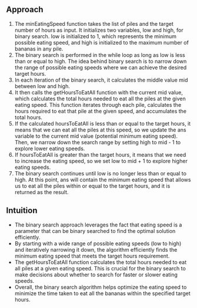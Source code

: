 ## Approach 

1. The minEatingSpeed function takes the list of piles and the target number of hours as input. It initializes two variables, low and high, for binary search. low is initialized to 1, which represents the minimum possible eating speed, and high is initialized to the maximum number of bananas in any pile.
2. The binary search is performed in the while loop as long as low is less than or equal to high. The idea behind binary search is to narrow down the range of possible eating speeds where we can achieve the desired target hours.
3. In each iteration of the binary search, it calculates the middle value mid between low and high.
4. It then calls the getHoursToEatAll function with the current mid value, which calculates the total hours needed to eat all the piles at the given eating speed. This function iterates through each pile, calculates the hours required to eat that pile at the given speed, and accumulates the total hours.
5. If the calculated hoursToEatAll is less than or equal to the target hours, it means that we can eat all the piles at this speed, so we update the ans variable to the current mid value (potential minimum eating speed). Then, we narrow down the search range by setting high to mid - 1 to explore lower eating speeds.
6. If hoursToEatAll is greater than the target hours, it means that we need to increase the eating speed, so we set low to mid + 1 to explore higher eating speeds.
7. The binary search continues until low is no longer less than or equal to high. At this point, ans will contain the minimum eating speed that allows us to eat all the piles within or equal to the target hours, and it is returned as the result.


## Intuition

- The binary search approach leverages the fact that eating speed is a parameter that can be binary searched to find the optimal solution efficiently.
- By starting with a wide range of possible eating speeds (low to high) and iteratively narrowing it down, the algorithm efficiently finds the minimum eating speed that meets the target hours requirement.
- The getHoursToEatAll function calculates the total hours needed to eat all piles at a given eating speed. This is crucial for the binary search to make decisions about whether to search for faster or slower eating speeds.
- Overall, the binary search algorithm helps optimize the eating speed to minimize the time taken to eat all the bananas within the specified target hours.